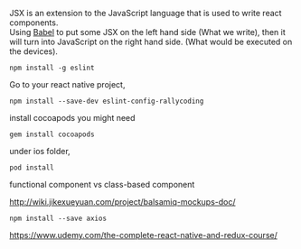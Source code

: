 JSX is an extension to the JavaScript language that is used to write react components.      
Using [Babel](https://babeljs.io/en/repl.html) to put some JSX on the left hand side (What we write), then it will turn into JavaScript on the right hand side. (What would be executed on the devices).        


```
npm install -g eslint
```

Go to your react native project,            
```
npm install --save-dev eslint-config-rallycoding
```

install cocoapods you might need
```
gem install cocoapods
```

under ios folder,       
```
pod install
```


functional component vs class-based component

http://wiki.jikexueyuan.com/project/balsamiq-mockups-doc/

```
npm install --save axios
```

https://www.udemy.com/the-complete-react-native-and-redux-course/